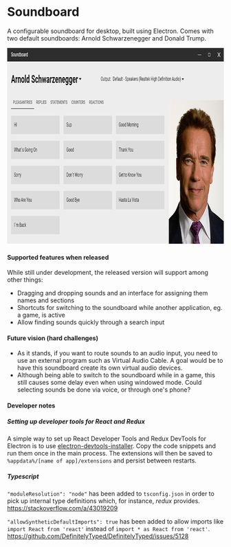 # Soundboard

A configurable soundboard for desktop, built using Electron. Comes with two default soundboards: Arnold Schwarzenegger
and Donald Trump.

<img width="880" height="456" alt="Uncharted Waters: New Horizons" src="https://raw.githubusercontent.com/JohanLi/soundboard/readme-assets/screenshot.png">

#### Supported features when released

While still under development, the released version will support among other things:

* Dragging and dropping sounds and an interface for assigning them names and sections
* Shortcuts for switching to the soundboard while another application, eg. a game, is active
* Allow finding sounds quickly through a search input

#### Future vision (hard challenges)

* As it stands, if you want to route sounds to an audio input, you need to use an external program such as Virtual Audio
Cable. A goal would be to have this soundboard create its own virtual audio devices.
* Although being able to switch to the soundboard while in a game, this still causes some delay even when using windowed
mode. Could selecting sounds be done via voice, or through one's phone?

#### Developer notes

##### Setting up developer tools for React and Redux

A simple way to set up React Developer Tools and Redux DevTools for Electron is to use
[electron-devtools-installer](https://github.com/MarshallOfSound/electron-devtools-installer). Copy the code snippets
and run them once in the main process. The extensions will then be saved to `%appdata%/[name of app]/extensions`
and persist between restarts.

##### Typescript

`"moduleResolution": "node"` has been added to `tsconfig.json` in order to pick up internal type definitions which,
for instance, *redux* provides. https://stackoverflow.com/a/43019209

`"allowSyntheticDefaultImports": true` has been added to allow imports like `import React from 'react'` instead of
`import * as React from 'react'`. https://github.com/DefinitelyTyped/DefinitelyTyped/issues/5128
